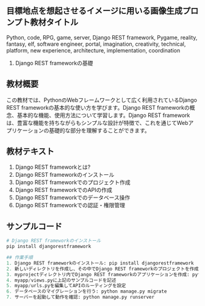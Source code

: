 
## 目標地点を想起させるイメージに用いる画像生成プロンプト教材タイトル
Python, code, RPG, game, server, Django REST framework, Pygame, reality, fantasy, elf, software engineer, portal, imagination, creativity, technical, platform, new experience, architecture, implementation, coordination
1. Django REST frameworkの基礎

## 教材概要
この教材では、PythonのWebフレームワークとして広く利用されているDjango REST frameworkの基本的な使い方を学びます。Django REST frameworkの概念、基本的な機能、使用方法について学習します。Django REST frameworkは、豊富な機能を持ちながらもシンプルな設計が特徴で、これを通じてWebアプリケーションの基礎的な部分を理解することができます。

## 教材テキスト
1. Django REST frameworkとは?
2. Django REST frameworkのインストール
3. Django REST frameworkでのプロジェクト作成
4. Django REST frameworkでのAPIの作成
5. Django REST frameworkでのデータベース操作
6. Django REST frameworkでの認証・権限管理

## サンプルコード
```python
# Django REST frameworkのインストール
pip install djangorestframework

## 作業手順
1. Django REST frameworkのインストール: pip install djangorestframework
2. 新しいディレクトリを作成し、その中でDjango REST frameworkのプロジェクトを作成: django-admin startproject myproject
3. myprojectディレクトリ内でDjango REST frameworkのアプリケーションを作成: python manage.py startapp myapp
4. myapp/views.pyに上記のサンプルコードを記述
5. myapp/urls.pyを編集してAPIのルーティングを設定
6. データベースのマイグレーションを行う: python manage.py migrate
7. サーバーを起動して動作を確認: python manage.py runserver